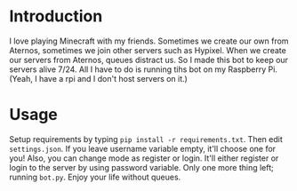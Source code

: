 # Introduction

I love playing Minecraft with my friends. Sometimes we create our own from Aternos, sometimes we join other servers such as Hypixel. When we create our servers from Aternos, queues distract us.
So I made this bot to keep our servers alive 7/24. All I have to do is running tihs bot on my Raspberry Pi. (Yeah, I have a rpi and I don't host servers on it.)

# Usage

Setup requirements by typing `pip install -r requirements.txt`. Then edit `settings.json`. If you leave username variable empty, it'll choose one for you! Also, you can change mode as register or login. It'll either register or login to the server by using password variable.
Only one more thing left; running `bot.py`.
Enjoy your life without queues.
